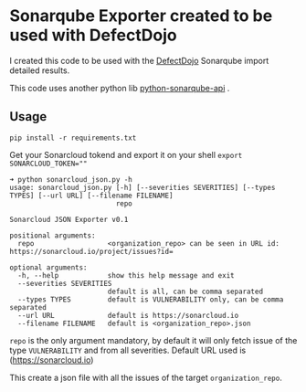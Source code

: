 # Sonarqube Exporter created to be used with DefectDojo

I created this code to be used with the [DefectDojo](https://github.com/DefectDojo/django-DefectDojo) Sonarqube import detailed results.

This code uses another python lib [python-sonarqube-api](https://pypi.org/project/python-sonarqube-api/) .

## Usage

`pip install -r requirements.txt`

Get your Sonarcloud tokend and export it on your shell
`export SONARCLOUD_TOKEN=""`

```
➜ python sonarcloud_json.py -h
usage: sonarcloud_json.py [-h] [--severities SEVERITIES] [--types TYPES] [--url URL] [--filename FILENAME]
                          repo

Sonarcloud JSON Exporter v0.1

positional arguments:
  repo                  <organization_repo> can be seen in URL id: https://sonarcloud.io/project/issues?id=

optional arguments:
  -h, --help            show this help message and exit
  --severities SEVERITIES
                        default is all, can be comma separated
  --types TYPES         default is VULNERABILITY only, can be comma separated
  --url URL             default is https://sonarcloud.io
  --filename FILENAME   default is <organization_repo>.json
```

`repo` is the only argument mandatory, by default it will only fetch issue of the type `VULNERABILITY` and from all severities. Default URL used is (https://sonarcloud.io)

This create a json file with all the issues of the target `organization_repo`.
